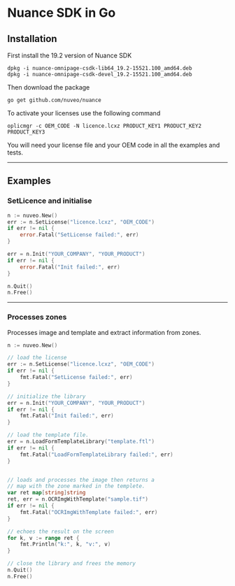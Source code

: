 # Nuance SDK in Go

## Installation

First install the 19.2 version of Nuance SDK

```
dpkg -i nuance-omnipage-csdk-lib64_19.2-15521.100_amd64.deb
dpkg -i nuance-omnipage-csdk-devel_19.2-15521.100_amd64.deb
```

Then download the package

```
go get github.com/nuveo/nuance
```

To activate your licenses use the following command

```
oplicmgr -c OEM_CODE -N licence.lcxz PRODUCT_KEY1 PRODUCT_KEY2 PRODUCT_KEY3
```

You will need your license file and your OEM code in all the examples and tests.

---
## Examples

### SetLicence and initialise

```go
n := nuveo.New()
err := n.SetLicense("licence.lcxz", "OEM_CODE")
if err != nil {
    error.Fatal("SetLicense failed:", err)
}

err = n.Init("YOUR_COMPANY", "YOUR_PRODUCT")
if err != nil {
    error.Fatal("Init failed:", err)
}

n.Quit()
n.Free()
```
---
### Processes zones

Processes image and template and extract information from zones.

```go
n := nuveo.New()

// load the license
err := n.SetLicense("licence.lcxz", "OEM_CODE")
if err != nil {
    fmt.Fatal("SetLicense failed:", err)
}

// initialize the library
err = n.Init("YOUR_COMPANY", "YOUR_PRODUCT")
if err != nil {
    fmt.Fatal("Init failed:", err)
}

// load the template file.
err = n.LoadFormTemplateLibrary("template.ftl")
if err != nil {
    fmt.Fatal("LoadFormTemplateLibrary failed:", err)
}


// loads and processes the image then returns a
// map with the zone marked in the templete.
var ret map[string]string
ret, err = n.OCRImgWithTemplate("sample.tif")
if err != nil {
    fmt.Fatal("OCRImgWithTemplate failed:", err)
}

// echoes the result on the screen
for k, v := range ret {
    fmt.Println("k:", k, "v:", v)
}

// close the library and frees the memory
n.Quit()
n.Free()
```
